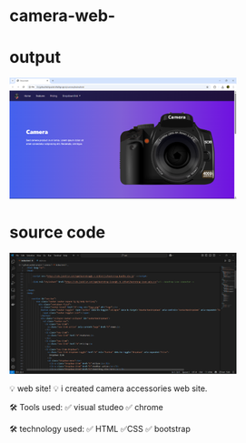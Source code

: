 # camera-web-
<h1>output</h1>
<img src="camera/1.png" width="400">

<h1>source code</h1>
<img src="camera/2.png" width="400">

💡  web site! 💡
i created camera accessories web site.

🛠 Tools used:
✅ visual studeo
✅ chrome

🛠 technology used:
✅ HTML
✅CSS
✅ bootstrap



